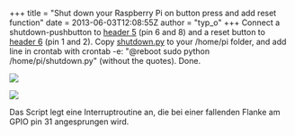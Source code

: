 +++
title = "Shut down your Raspberry Pi on button press and add reset function"
date = 2013-06-03T12:08:55Z
author = "typ_o"
+++
Connect a shutdown-pushbutton to
[header 5](http://elinux.org/RPi_Low-level_peripherals#P5_header) (pin 6
and 8) and a reset button to
[header 6](http://elinux.org/RPi_Low-level_peripherals#P6_header) (pin 1
and 2). Copy
[shutdown.py](http://flipdot.org/blog/uploads/shutdown.py.txt) to your
/home/pi folder, and add line in crontab with crontab -e: "@reboot sudo
python /home/pi/shutdown.py" (without the quotes). Done.  
  
![](https://flipdot.org/blog/uploads/raspi_shutdown.jpg)  
  
![](https://flipdot.org/blog/uploads/raspi_reset.jpg)  
  
Das Script legt eine Interruptroutine an, die bei einer fallenden Flanke
am GPIO pin 31 angesprungen wird.
